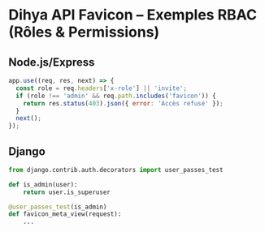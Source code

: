 # Dihya API Favicon – Exemples RBAC (Rôles & Permissions)

## Node.js/Express
```js
app.use((req, res, next) => {
  const role = req.headers['x-role'] || 'invite';
  if (role !== 'admin' && req.path.includes('favicon')) {
    return res.status(403).json({ error: 'Accès refusé' });
  }
  next();
});
```

## Django
```python
from django.contrib.auth.decorators import user_passes_test

def is_admin(user):
    return user.is_superuser

@user_passes_test(is_admin)
def favicon_meta_view(request):
    ...
```
